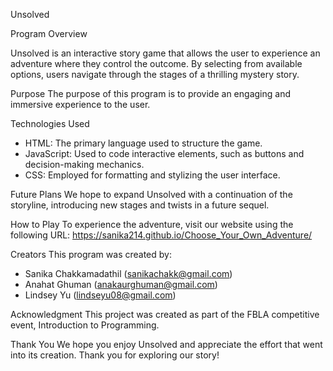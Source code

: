 Unsolved

Program Overview

Unsolved is an interactive story game that allows the user to experience an adventure where they control the outcome. By selecting from available options, users navigate through the stages of a thrilling mystery story.

Purpose
The purpose of this program is to provide an engaging and immersive experience to the user.

Technologies Used
* HTML: The primary language used to structure the game.
* JavaScript: Used to code interactive elements, such as buttons and decision-making mechanics.
* CSS: Employed for formatting and stylizing the user interface.

Future Plans
We hope to expand Unsolved with a continuation of the storyline, introducing new stages and twists in a future sequel.

How to Play
To experience the adventure, visit our website using the following URL:
https://sanika214.github.io/Choose_Your_Own_Adventure/

Creators
This program was created by:
* Sanika Chakkamadathil (sanikachakk@gmail.com)
* Anahat Ghuman (anakaurghuman@gmail.com)
* Lindsey Yu (lindseyu08@gmail.com)

Acknowledgment
This project was created as part of the FBLA competitive event, Introduction to Programming.

Thank You
We hope you enjoy Unsolved and appreciate the effort that went into its creation. Thank you for exploring our story!



